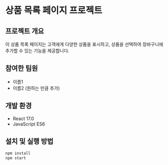 # 상품 목록 페이지 프로젝트

## 프로젝트 개요
이 상품 목록 페이지는 고객에게 다양한 상품을 표시하고, 상품을 선택하여 장바구니에 추가할 수 있는 기능을 제공합니다.

## 참여한 팀원
- 이름1
- 이름2 (원하는 만큼 추가)

## 개발 환경
- React 17.0
- JavaScript ES6

## 설치 및 실행 방법
```bash
npm install
npm start
